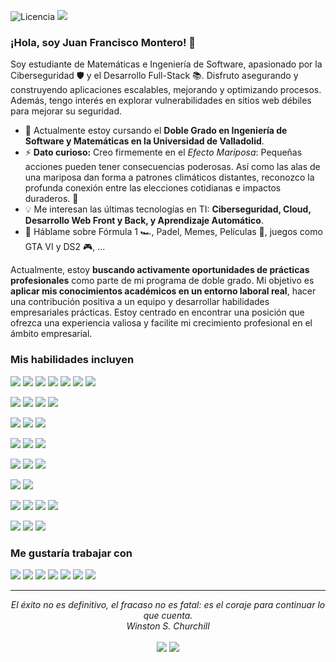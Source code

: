 ![Licencia](https://img.shields.io/github/license/monp4r/monp4r?style=flat)
<a href="https://hits.seeyoufarm.com"><img src="https://hits.seeyoufarm.com/api/count/incr/badge.svg?url=https%3A%2F%2Fgithub.com%2Fmonp4r%2Fmonp4r&count_bg=%2379C83D&title_bg=%23555555&icon=&icon_color=%23E7E7E7&title=visualizaciones&edge_flat=false"/></a>

### ¡Hola, soy Juan Francisco Montero! 👋

Soy estudiante de Matemáticas e Ingeniería de Software, apasionado por la Ciberseguridad 🛡️ y el Desarrollo Full-Stack 📚. Disfruto asegurando y construyendo aplicaciones escalables, mejorando y optimizando procesos. Además, tengo interés en explorar vulnerabilidades en sitios web débiles para mejorar su seguridad.

- 🌱 Actualmente estoy cursando el **Doble Grado en Ingeniería de Software y Matemáticas en la Universidad de Valladolid**.
- ⚡ **Dato curioso:** Creo firmemente en el *Efecto Mariposa*: Pequeñas acciones pueden tener consecuencias poderosas. Así como las alas de una mariposa dan forma a patrones climáticos distantes, reconozco la profunda conexión entre las elecciones cotidianas e impactos duraderos. 🦋
- :bulb: Me interesan las últimas tecnologías en TI: **Ciberseguridad, Cloud, Desarrollo Web Front y Back, y Aprendizaje Automático**.
- 💬 Háblame sobre Fórmula 1 :racing_car:, Padel, Memes, Películas 🎥, juegos como GTA VI y DS2 🎮, ...

Actualmente, estoy **buscando activamente oportunidades de prácticas profesionales** como parte de mi programa de doble grado. Mi objetivo es **aplicar mis conocimientos académicos en un entorno laboral real**, hacer una contribución positiva a un equipo y desarrollar habilidades empresariales prácticas. Estoy centrado en encontrar una posición que ofrezca una experiencia valiosa y facilite mi crecimiento profesional en el ámbito empresarial.

### Mis habilidades incluyen

<a target="_blank" href=""><img src="https://img.shields.io/badge/Node%20js-339933?style=for-the-badge&logo=nodedotjs&logoColor=white"></img></a>
<a target="_blank" href=""><img src="https://img.shields.io/badge/Express%20js-000000?style=for-the-badge&logo=express&logoColor=white"></img></a>
<a target="_blank" href=""><img src="https://img.shields.io/badge/React-20232A?style=for-the-badge&logo=react&logoColor=61DAFB"></img></a>
<a target="_blank" href=""><img src="https://img.shields.io/badge/Tailwind_CSS-38B2AC?style=for-the-badge&logo=tailwind-css&logoColor=white"></img></a>
<a target="_blank" href=""><img src="https://img.shields.io/badge/Material%20UI-007FFF?style=for-the-badge&logo=mui&logoColor=white"></img></a>
<a target="_blank" href=""><img src="https://img.shields.io/badge/axios-671ddf?&style=for-the-badge&logo=axios&logoColor=white"></img></a>
<a target="_blank" href=""><img src="https://img.shields.io/badge/JWT-000000?style=for-the-badge&logo=JSON%20web%20tokens&logoColor=white"></img></a>

<a target="_blank" href=""><img src="https://img.shields.io/badge/Jupyter-F37626.svg?&style=for-the-badge&logo=Jupyter&logoColor=white"></img></a>
<a target="_blank" href=""><img src="https://img.shields.io/badge/Google%20Colab-F9AB00.svg?style=for-the-badge&logo=Google-Colab&logoColor=white"></img></a>
<a target="_blank" href=""><img src="https://img.shields.io/badge/scikitlearn-F7931E.svg?style=for-the-badge&logo=scikit-learn&logoColor=white"></img></a>
<a target="_blank" href=""><img src="https://img.shields.io/badge/SciPy-8CAAE6.svg?style=for-the-badge&logo=SciPy&logoColor=white"></img></a>

<a target="_blank" href=""><img src="https://img.shields.io/badge/Burp%20Suite-FF6633.svg?style=for-the-badge&logo=Burp-Suite&logoColor=white"></img></a>
<a target="_blank" href=""><img src="https://img.shields.io/badge/Metasploit-2596CD.svg?style=for-the-badge&logo=Metasploit&logoColor=white"></img></a>
<a target="_blank" href=""><img src="https://img.shields.io/badge/Wireshark-1679A7.svg?style=for-the-badge&logo=Wireshark&logoColor=white"></img></a>

<a target="_blank" href=""><img src="https://img.shields.io/badge/Python-FFD43B?style=for-the-badge&logo=python&logoColor=blue"></img></a>
<a target="_blank" href=""><img src="https://img.shields.io/badge/C-00599C?style=for-the-badge&logo=c&logoColor=white"></img></a>
<a target="_blank" href=""><img src="https://img.shields.io/badge/JavaScript-323330?style=for-the-badge&logo=javascript&logoColor=F7DF1E"></img></a>

<a target="_blank" href=""><img src="https://img.shields.io/badge/PHP-777BB4?style=for-the-badge&logo=php&logoColor=white"></img></a>
<a target="_blank" href=""><img src="https://img.shields.io/badge/HTML5-E34F26?style=for-the-badge&logo=html5&logoColor=white"></img></a>
<a target="_blank" href=""><img src="https://img.shields.io/badge/CSS3-1572B6?style=for-the-badge&logo=css3&logoColor=white"></img></a>


<a target="_blank" href=""><img src="https://img.shields.io/badge/mysql-%2300f.svg?style=for-the-badge&logo=mysql&logoColor=white"></img></a>
<a target="_blank" href=""><img src="https://img.shields.io/badge/PostgreSQL-4169E1.svg?style=for-the-badge&logo=PostgreSQL&logoColor=white"></img></a>

<a target="_blank" href=""><img src="https://img.shields.io/badge/Notion-000000?style=for-the-badge&logo=notion&logoColor=white"></img></a>
<a target="_blank" href=""><img src="https://img.shields.io/badge/VSCode-0078D4?style=for-the-badge&logo=visual%20studio%20code&logoColor=white"></img></a>
<a target="_blank" href=""><img src="https://img.shields.io/badge/GIT-E44C30?style=for-the-badge&logo=git&logoColor=white"></img></a>
<a target="_blank" href=""><img src="https://img.shields.io/badge/LaTeX-47A141?style=for-the-badge&logo=LaTeX&logoColor=white"></img></a>

<a target="_blank" href=""><img src="https://img.shields.io/badge/Windows-0078D6?style=for-the-badge&logo=windows&logoColor=white"></img></a>
<a target="_blank" href=""><img src="https://img.shields.io/badge/Linux-FCC624?style=for-the-badge&logo=linux&logoColor=black"></img></a>
<a target="_blank" href=""><img src="https://img.shields.io/badge/iOS-000000.svg?style=for-the-badge&logo=iOS&logoColor=white"></img></a>


### Me gustaría trabajar con

<a target="_blank" href=""><img src="https://img.shields.io/badge/Rust-black?style=for-the-badge&logo=rust&logoColor=#E57324"></img></a>
<a target="_blank" href=""><img src="https://img.shields.io/badge/Go-00ADD8.svg?style=for-the-badge&logo=Go&logoColor=white"></img></a>
<a target="_blank" href=""><img src="https://img.shields.io/badge/TypeScript-007ACC?style=for-the-badge&logo=typescript&logoColor=white"></img></a>
<a target="_blank" href=""><img src="https://img.shields.io/badge/Amazon_AWS-FF9900?style=for-the-badge&logo=amazonaws&logoColor=white"></img></a>
<a target="_blank" href=""><img src="https://img.shields.io/badge/GraphQl-E10098?style=for-the-badge&logo=graphql&logoColor=white"></img></a>
<a target="_blank" href=""><img src="https://img.shields.io/badge/MongoDB-47A248.svg?style=for-the-badge&logo=MongoDB&logoColor=white"></img></a>
<a target="_blank" href=""><img src="https://img.shields.io/badge/Docker-2CA5E0?style=for-the-badge&logo=docker&logoColor=white"></img></a>

<hr>
<p align="center">
   <i>El éxito no es definitivo, el fracaso no es fatal: es el coraje para continuar lo que cuenta.</i>
   <br>
   <i>Winston S. Churchill</i>
   <br>
   <br>
   <a target="_blank" href="https://www.linkedin.com/in/monp4r"><img src="https://img.shields.io/badge/-LinkedIn-0077B5?style=for-the-badge&logo=Linkedin&logoColor=white"></img></a>
   <a target="_blank" href="mailto:monp4r@proton.me"><img src="https://img.shields.io/badge/Proton%20Mail-6D4AFF.svg?style=for-the-badge&logo=Proton-Mail&logoColor=white"></img></a>    
   <br>
</p>
